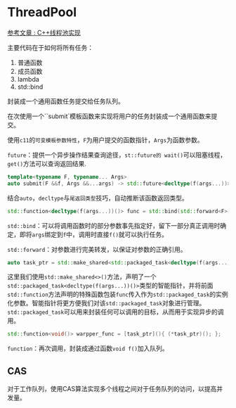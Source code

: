 # ThreadPool

[参考文章 : C++线程池实现](https://zhuanlan.zhihu.com/p/367309864)

主要代码在于如何将所有任务：

1. 普通函数
2. 成员函数
3. lambda
4. std::bind

封装成一个通用函数任务提交给任务队列。

在次使用一个``submit`模板函数来实现将用户的任务封装成一个通用函数来提交。

使用`c11`的`可变模板参数特性`，`F`为用户提交的函数指针，`Args`为函数参数。

`future`：提供一个异步操作结果查询途径，`st::future的 wait()`可以阻塞线程，`get()`方法可以查询返回结果.

```c++
template<typename F, typename... Args>
auto submit(F &&f, Args &&...args) -> std::future<decltype(f(args...))>
```

结合`auto`，`decltype`与`尾返回类型`技巧，自动推断该函数返回类型。

```c++
std::function<decltype(f(args...))()> func = std::bind(std::forward<F>(f), std::forward<Args>(args)...);
```

`std::bind`：可以将调用函数时的部分参数事先指定好，留下一部分真正调用时确定，即将`args`绑定到`f`中，调用时直接`f()`就可以执行任务。

`std::forward`：对参数进行完美转发，以保证对参数的正确引用。

```c++
auto task_ptr = std::make_shared<std::packaged_task<decltype(f(args...))()>>(func);
```

这里我们使用`std::make_shared<>()`方法，声明了一个`std::packaged_task<decltype(f(args...))()>`类型的智能指针，并将前面`std::function`方法声明的特殊函数包装`func`传入作为`std::packaged_task`的实例化参数。智能指针将更方便我们对该`std::packaged_task`对象进行管理。
`std::packaged_task`可以用来封装任何可以调用的目标，从而用于实现异步的调用。

```c++
std::function<void()> warpper_func = [task_ptr](){ (*task_ptr)(); };
```

`function`：再次调用，封装成通过函数`void f()`加入队列。



## CAS

对于工作队列，使用CAS算法实现多个线程之间对于任务队列的访问，以提高并发量。
